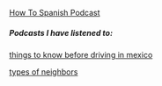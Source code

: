 
[How To Spanish Podcast](https://howtospanishpodcast.com/)

##### Podcasts I have listened to:

[things to know before driving in mexico](https://www.youtube.com/watch?v=31DpNtK6ZUM)

[types of neighbors](https://www.youtube.com/watch?v=8YbP1iJ-Pn4)
